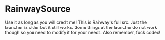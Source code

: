 # RainwaySource
Use it as long as you will credit me!
This is Rainway's full src.
Just the launcher is older but it still works. Some things at the launcher do not work though so you need to modify it for your needs.
Also remember, fuck codex!

